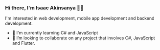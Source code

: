 ### Hi there, I'm Isaac Akinsanya 👋🏾

I'm interested in web development, mobile app development and backend development.

<!-- - 🔭 I’m currently working on a Library Record System made with C#. -->
- 🌱 I'm currently learning C# and JavaScript
- 👯 I’m looking to collaborate on any project that involves C#, JavaScript and Flutter.

<!--
**IsaacAkin/IsaacAkin** is a ✨ _special_ ✨ repository because its `README.md` (this file) appears on your GitHub profile.

Here are some ideas to get you started:

- 🔭 I’m currently working on ...
- 🌱 I’m currently learning ...
- 👯 I’m looking to collaborate on ...
- 🤔 I’m looking for help with ...
- 💬 Ask me about ...
- 📫 How to reach me: ...
- 😄 Pronouns: ...
- ⚡ Fun fact: ...
-->

